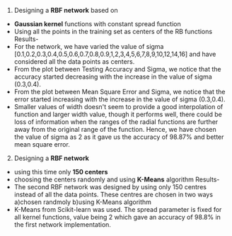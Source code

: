 1. Designing a **RBF network** based on
- **Gaussian kernel** functions with constant spread function
- Using all the points in the training set as centers of the RB functions
Results-
- For the network, we have varied the value of sigma [0.1,0.2,0.3,0.4,0.5,0.6,0.7,0.8,0.9,1,2,3,4,5,6,7,8,9,10,12,14,16] and have considered all the data points as centers.
- From the plot between Testing Accuracy and Sigma, we notice that the accuracy started decreasing with the increase in the value of sigma (0.3,0.4).
- From the plot between Mean Square Error and Sigma, we notice that the error started increasing with the increase in the value of sigma (0.3,0.4).
- Smaller values of width doesn't seem to provide a good interpolation of function and larger width value, though it performs well, there could be loss of information when the ranges of the radial functions are further away from the original range of the function. Hence, we have chosen the value of sigma as 2 as it gave us the accuracy of 98.87% and better mean square error.

2. Designing a **RBF network**
- using this time only **150 centers**
- choosing the centers randomly and using **K-Means** algorithm
Results-
- The second RBF network was designed by using only 150 centres instead of all the data points. These centres are chosen in two ways
a)chosen randmoly
b)using K-Means algorithm
- K-Means from Scikit-learn was used. The spread parameter is fixed for all kernel functions, value being 2 which gave an accuracy of 98.8% in the first network implementation.
